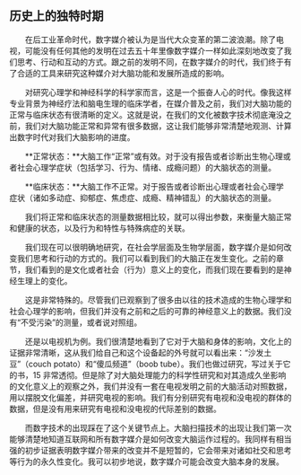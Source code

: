 ## 历史上的独特时期

&emsp;&emsp;在后工业革命时代，数字媒介被认为是当代大众变革的第二波浪潮。除了电视，可能没有任何其他的发明在过去五十年里像数字媒介一样如此深刻地改变了我们思考、行动和互动的方式。跟之前的发明不同，在数字媒介的时代，我们终于有了合适的工具来研究这种媒介对大脑功能和发展所造成的影响。

&emsp;&emsp;对研究心理学和神经科学的科学家而言，这是一个振奋人心的时代。像我这样专业背景为神经疗法和脑电生理的临床学者，在媒介普及之前，我们对大脑功能的正常与临床状态有很清晰的定义。这就是说，在我们的文化被数字技术彻底淹没之前，我们对大脑功能正常和异常有很多数据，这让我们能够非常清楚地观测、计算出数字时代对我们大脑影响的进度。

&emsp;&emsp;**正常状态：**大脑工作“正常”或有效。对于没有报告或者诊断出生物心理或者社会心理学症状（包括学习、行为、情绪、成瘾问题）的大脑状态的测量。

&emsp;&emsp;**临床状态：**大脑工作不正常。对于报告或者诊断出心理或者社会心理学症状（诸如多动症、抑郁症、焦虑症、成瘾、精神错乱）的大脑状态的测量。

&emsp;&emsp;我们将正常和临床状态的测量数据相比较，就可以得出参数，来衡量大脑正常和健康的状态，以及行为和特性与特殊病症的关联。

&emsp;&emsp;我们现在可以很明确地研究，在社会学层面及生物学层面，数字媒介是如何改变我们思考和行动的方式的。我们可以看到我们的大脑正在发生变化。之前的章节，我们看到的是文化或者社会（行为）意义上的变化，而我们现在要看到的是神经生理上的变化。

&emsp;&emsp;这是非常特殊的。尽管我们已观察到了很多由以往的技术造成的生物心理学和社会心理学的影响，但我们并没有之前和之后的可靠的神经意义上的数据。我们没有“不受污染”的测量，或者说对照组。

&emsp;&emsp;还是以电视机为例。我们很清楚地看到了它对于大脑和身体的影响，文化上的证据非常清晰，这从我们给自己和这个设备起的外号就可以看出来：“沙发土豆”（couch potato）和“傻瓜频道”（boob tube）。我们也做过研究，写过关于它的书，15 非常透彻。但是除了对大脑处理能力的科学性研究和对其造成久坐影响的文化意义上的观察之外，我们并没有一套在电视发明之前的大脑活动对照数据，用以摆脱文化偏差，并研究电视的影响。我们有分别研究有电视和没电视的群体的数据，但是没有用来研究有电视和没电视的代际差别的数据。

&emsp;&emsp;而数字技术的出现踩在了这个关键节点上。大脑扫描技术的出现让我们第一次能够清楚地知道互联网和所有数字媒介是如何改变大脑运作过程的。我同样有相当强的初步证据表明数字媒介带来的改变并不是短暂的，它会带来对诸如社交和思考等行为的永久性变化。我可以初步地说，数字媒介可能会改变大脑本身的发展。